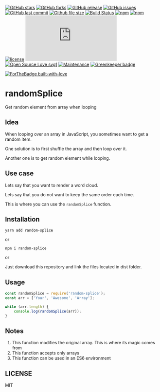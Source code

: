 [![GitHub stars](https://img.shields.io/github/stars/scriptex/random-splice.svg?style=social&label=Stars)](https://github.com/scriptex/random-splice)
[![GitHub forks](https://img.shields.io/github/forks/scriptex/random-splice.svg?style=social&label=Fork)](https://github.com/scriptex/random-splice/network#fork-destination-box)
[![GitHub release](https://img.shields.io/github/release/scriptex/random-splice.svg)](https://github.com/scriptex/random-splice/releases/latest)
[![GitHub issues](https://img.shields.io/github/issues/scriptex/random-splice.svg)](https://github.com/scriptex/random-splice/issues)
[![GitHub last commit](https://img.shields.io/github/last-commit/scriptex/random-splice.svg)](https://github.com/scriptex/random-splice/commits/master)
[![Github file size](https://img.shields.io/github/size/scriptex/random-splice/dist/index.min.js.svg)](https://github.com/scriptex/random-splice)
[![Build Status](https://travis-ci.org/scriptex/random-splice.svg?branch=master)](https://travis-ci.org/scriptex/random-splice)
[![npm](https://img.shields.io/npm/dt/random-splice.svg)](https://www.npmjs.com/package/random-splice)
[![npm](https://img.shields.io/npm/v/random-splice.svg)](https://www.npmjs.com/package/random-splice)
[![license](https://img.shields.io/github/license/scriptex/random-splice.svg)](https://github.com/scriptex/random-splice)
[![Analytics](https://ga-beacon.appspot.com/UA-83446952-1/github.com/scriptex/random-splice/README.md)](https://github.com/scriptex/random-splice/)
[![Open Source Love svg1](https://badges.frapsoft.com/os/v1/open-source.svg?v=103)](https://github.com/scriptex/random-splice/)
[![Maintenance](https://img.shields.io/badge/Maintained%3F-yes-green.svg)](https://github.com/scriptex/random-splice/graphs/commit-activity)
[![Greenkeeper badge](https://badges.greenkeeper.io/scriptex/random-splice.svg)](https://greenkeeper.io/)

[![ForTheBadge built-with-love](http://ForTheBadge.com/images/badges/built-with-love.svg)](https://github.com/scriptex/) 

# randomSplice

Get random element from array when looping

## Idea

When looping over an array in JavaScript, you sometimes want to get a random item.

One solution is to first shuffle the array and then loop over it.

Another one is to get random element while looping.

## Use case

Lets say that you want to render a word cloud.

Lets say that you do not want to keep the same order each time.

This is where you can use the `randomSplice` function.

## Installation

```console
yarn add random-splice
```

or

```console
npm i random-splice
```

or

Just download this repository and link the files located in dist folder.

## Usage

```javascript
const randomSplice = require('random-splice');
const arr = ['Your', 'Awesome', 'Array'];

while (arr.length) {
	console.log(randomSplice(arr));
}
```

## Notes

1.  This function modifies the original array. This is where its magic comes from
2.  This function accepts only arrays
3.  This function can be used in an ES6 environment

## LICENSE

MIT
